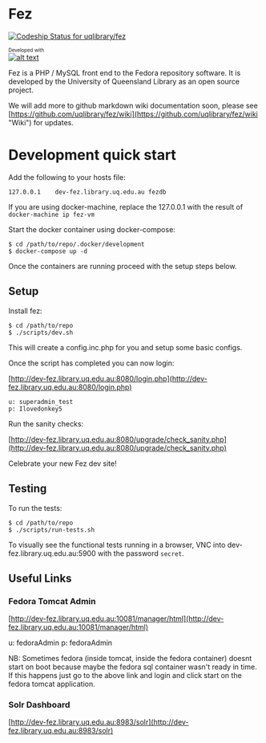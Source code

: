 # Fez

[ ![Codeship Status for uqlibrary/fez](https://codeship.com/projects/bb6396a0-7a03-0133-4c66-02b7238bd170/status?branch=master)](https://codeship.com/projects/118889)

<sub><sup>Developed with</sup></sub><br/>
[![alt text][2]][1]

  [1]: http://www.jetbrains.com/phpstorm/
  [2]: http://resources.jetbrains.com/assets/banners/jetbrains-com/phpstorm/phpstorm468x60_violet.gif (Smart IDE for PHP development with HTML, CSS &amp; JavaScript support)

Fez is a PHP / MySQL front end to the Fedora repository software. It is developed by the University of Queensland Library
as an open source project.

We will add more to github markdown wiki documentation soon, please see
[https://github.com/uqlibrary/fez/wiki](https://github.com/uqlibrary/fez/wiki "Wiki") for updates.

# Development quick start

Add the following to your hosts file:

    127.0.0.1    dev-fez.library.uq.edu.au fezdb

If you are using docker-machine, replace the 127.0.0.1 with the result of `docker-machine ip fez-vm`

Start the docker container using docker-compose:

    $ cd /path/to/repo/.docker/development
    $ docker-compose up -d

Once the containers are running proceed with the setup steps below.

## Setup

Install fez:

    $ cd /path/to/repo
    $ ./scripts/dev.sh

This will create a config.inc.php for you and setup some basic configs.

Once the script has completed you can now login:

[http://dev-fez.library.uq.edu.au:8080/login.php](http://dev-fez.library.uq.edu.au:8080/login.php)

    u: superadmin_test
    p: Ilovedonkey5

Run the sanity checks:

[http://dev-fez.library.uq.edu.au:8080/upgrade/check_sanity.php](http://dev-fez.library.uq.edu.au:8080/upgrade/check_sanity.php)

Celebrate your new Fez dev site!

## Testing

To run the tests:

    $ cd /path/to/repo
    $ ./scripts/run-tests.sh
    
To visually see the functional tests running in a browser, VNC into dev-fez.library.uq.edu.au:5900 with
the password `secret`.
    
## Useful Links

### Fedora Tomcat Admin

[http://dev-fez.library.uq.edu.au:10081/manager/html](http://dev-fez.library.uq.edu.au:10081/manager/html)

u: fedoraAdmin
p: fedoraAdmin

NB: Sometimes fedora (inside tomcat, inside the fedora container) doesnt start on boot because maybe the fedora sql
container wasn't ready in time. If this happens just go to the above link and login and click start on the fedora tomcat
application.

### Solr Dashboard

[http://dev-fez.library.uq.edu.au:8983/solr](http://dev-fez.library.uq.edu.au:8983/solr)
